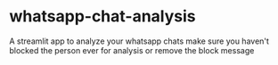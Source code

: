 # whatsapp-chat-analysis
A streamlit app to analyze your whatsapp chats
make sure you haven't blocked the person ever for analysis or remove the block message
